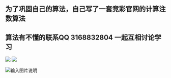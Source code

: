 ## 为了巩固自己的算法，自己写了一套竞彩官网的计算注数算法
## 算法有不懂的联系QQ 3168832804 一起互相讨论学习
<img src="../QQ截图20221123163610.png"/>
<img src="../QQ截图20221123163610.png"></img>

![输入图片说明](../images/QQ截图20221123163610.png)
